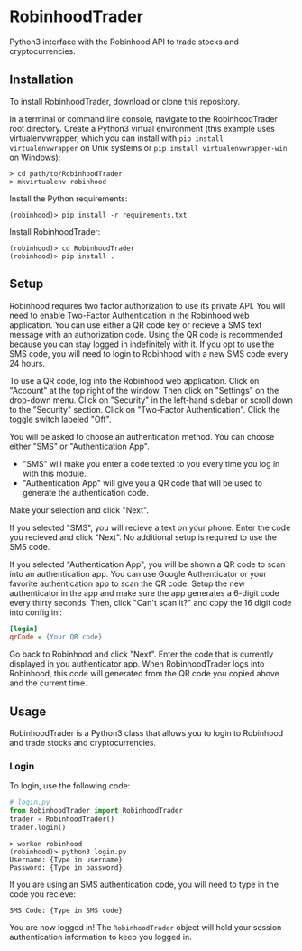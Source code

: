 # RobinhoodTrader

Python3 interface with the Robinhood API to trade stocks and cryptocurrencies.

## Installation

To install RobinhoodTrader, download or clone this repository.

In a terminal or command line console, navigate to the RobinhoodTrader root directory.
Create a Python3 virtual environment (this example uses virtualenvwrapper,
which you can install with ```pip install virtualenvwrapper``` on Unix systems
or ```pip install virtualenvwrapper-win``` on Windows):

```console
> cd path/to/RobinhoodTrader
> mkvirtualenv robinhood
```

Install the Python requirements:

```console
(robinhood)> pip install -r requirements.txt
```

Install RobinhoodTrader:

```console
(robinhood)> cd RobinhoodTrader
(robinhood)> pip install .
```

## Setup

Robinhood requires two factor authorization to use its private API.
You will need to enable Two-Factor Authentication in the Robinhood web application.
You can use either a QR code key or recieve a SMS text message with an authorization code.
Using the QR code is recommended because you can stay logged in indefinitely with it.
If you opt to use the SMS code, you will need to login to Robinhood with a new SMS code every 24 hours.

To use a QR code, log into the Robinhood web application.
Click on "Account" at the top right of the window.
Then click on "Settings" on the drop-down menu.
Click on "Security" in the left-hand sidebar or scroll down to the "Security" section.
Click on "Two-Factor Authentication".
Click the toggle switch labeled "Off".

You will be asked to choose an authentication method.
You can choose either "SMS" or "Authentication App".

- "SMS" will make you enter a code texted to you every time you log in with this module.
- "Authentication App" will give you a QR code that will be used to generate the authentication code.

Make your selection and click "Next".

If you selected "SMS", you will recieve a text on your phone.
Enter the code you recieved and click "Next".
No additional setup is required to use the SMS code.

If you selected "Authentication App", you will be shown a QR code to scan into an authentication app.
You can use Google Authenticator or your favorite authentication app to scan the QR code.
Setup the new authenticator in the app and make sure the app generates a 6-digit code every thirty seconds.
Then, click "Can't scan it?" and copy the 16 digit code into config.ini:

```ini
[login]
qrCode = {Your QR code}
```

Go back to Robinhood and click "Next".
Enter the code that is currently displayed in you authenticator app.
When RobinhoodTrader logs into Robinhood,
this code will generated from the QR code you copied above and the current time.

## Usage

RobinhoodTrader is a Python3 class that allows you to login to Robinhood and
trade stocks and cryptocurrencies.

### Login

To login, use the following code:

```python
# login.py
from RobinhoodTrader import RobinhoodTrader
trader = RobinhoodTrader()
trader.login()
```

```console
> workon robinhood
(robinhood)> python3 login.py
Username: {Type in username}
Password: {Type in password}
```

If you are using an SMS authentication code, you will need to type in the code you recieve:

```console
SMS Code: {Type in SMS code}
```

You are now logged in!
The ```RobinhoodTrader``` object will hold your session authentication information to keep you logged in.
